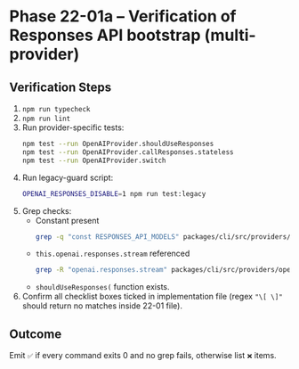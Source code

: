 # Phase 22-01a – Verification of Responses API bootstrap (multi-provider)

## Verification Steps

1. `npm run typecheck`
2. `npm run lint`
3. Run provider-specific tests:
   ```bash
   npm test --run OpenAIProvider.shouldUseResponses
   npm test --run OpenAIProvider.callResponses.stateless
   npm test --run OpenAIProvider.switch
   ```
4. Run legacy-guard script:
   ```bash
   OPENAI_RESPONSES_DISABLE=1 npm run test:legacy
   ```
5. Grep checks:
   - Constant present
     ```bash
     grep -q "const RESPONSES_API_MODELS" packages/cli/src/providers/openai/RESPONSES_API_MODELS.ts
     ```
   - `this.openai.responses.stream` referenced
     ```bash
     grep -R "openai.responses.stream" packages/cli/src/providers/openai | grep -q OpenAIProvider
     ```
   - `shouldUseResponses(` function exists.
6. Confirm all checklist boxes ticked in implementation file (regex `"\[ \]"` should return no matches inside 22-01 file).

## Outcome

Emit `✅` if every command exits 0 and no grep fails, otherwise list `❌` items.
